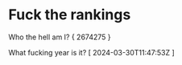 # Fuck the rankings

Who the hell am I?
{ 2674275 }

What fucking year is it?
[ 2024-03-30T11:47:53Z ]
